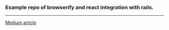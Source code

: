 ### Example repo of browserify and react integration with rails.

------
[Medium article](https://medium.com/@varunraj22/ef5bc0f07cda)
